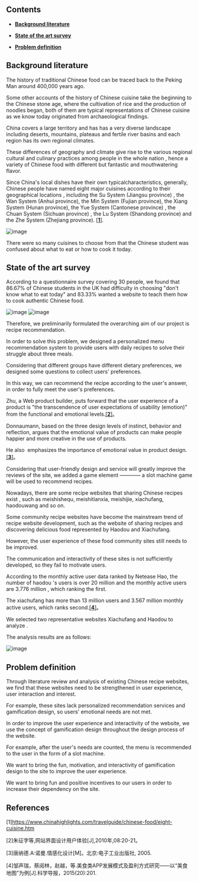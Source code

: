 
## Contents

* [**Background literature**](#background-literature)

* [**State of the art survey**](#state-of-the-art-survey)

* [**Problem definition**](#problem-definition)

## Background literature

The history of traditional Chinese food can be traced back to the Peking Man around 400,000 years ago. 

Some other accounts of the history of Chinese cuisine take the beginning to the Chinese stone age, where the cultivation of rice and the production of noodles began, both of them are typical representations of Chinese cuisine as we know today originated from archaeological findings. 

China covers a large territory and has has a very diverse landscape including deserts, mountains, plateaus and fertile river basins and each region has its own regional climates. 

These differences of geography and climate give rise to the various regional cultural and culinary practices among people in the whole nation , hence a variety of Chinese food with different but fantastic and mouthwatering flavor. 

Since China's local dishes have their own typicalcharacteristics, generally, Chinese people have named eight major cuisines according to their geographical locations , including the Su System (Jiangsu province) , the Wan System (Anhui province), the Min System (Fujian province),  the Xiang System (Hunan province), the Yue System (Cantonese province) , the Chuan System (Sichuan province) , the Lu System (Shandong province) and the Zhe System (Zhejiang province). [[**1**]](#references).

![image](https://user-images.githubusercontent.com/45390078/116443451-958d2180-a84b-11eb-8bc9-7ad490eaa89f.png)

There were so many cuisines to choose from that the Chinese student was confused about what to eat or how to cook it today.

## State of the art survey

According to a questionnaire survey covering 30 people, we found that 86.67% of Chinese students in the UK had difficulty in choosing "don't know what to eat today" and 83.33% wanted a website to teach them how to cook authentic Chinese food.

![image](https://user-images.githubusercontent.com/45390078/115630985-e2797100-a2fc-11eb-9a69-b6a10efdfcf5.png)
![image](https://user-images.githubusercontent.com/45390078/115631034-f6bd6e00-a2fc-11eb-9069-188df2e098c1.png)


Therefore, we preliminarily formulated the overarching aim of our project is recipe recommendation.

In order to solve this problem, we designed a personalized menu recommendation system to provide users with daily recipes to solve their struggle about three meals.

Considering that different groups have different dietary preferences, we designed some questions to collect users' preferences.

In this way, we can recommend the recipe according to the user's answer, in order to fully meet the user's preferences.

Zhu, a Web product builder, puts forward that the user experience of a product is "the transcendence of user expectations of usability (emotion)" from the functional and emotional levels.[[**2**]](#references)。

Donnaumann, based on the three design levels of instinct, behavior and reflection, argues that the emotional value of products can make people happier and more creative in the use of products. 

He also  emphasizes the importance of emotional value in product design.[[**3**]](#references)。

Considering that user-friendly design and service will greatly improve the reviews of the site, we added a game element ———— a slot machine game will be used to recommend recipes.

Nowadays, there are some recipe websites that sharing Chinese recipes exist , such as meishishequ, meishitianxia, meishijie, xiachufang, haodouwang and so on. 

Some community recipe websites have become the mainstream trend of recipe website development, such as the website of sharing recipes and discovering delicious food represented by Haodou and Xiachufang.

However, the user experience of these food community sites still needs to be improved.

The communication and interactivity of these sites is not sufficiently developed, so they fail to motivate users.

According to the monthly active user data ranked by Netease Hao, the number of haodou 's users is over 20 million and the monthly active users are 3.776 million , which ranking the first.

The xiachufang has more than 13 million users and 3.567 million monthly active users, which ranks second.[[**4**]](#references)。

We selected two representative websites Xiachufang and Haodou to analyze .

The analysis results are as follows:

![image](https://user-images.githubusercontent.com/45390078/116937522-4555fb00-ac61-11eb-95d1-dd6785caa704.png)


## Problem definition

Through literature review and analysis of existing Chinese recipe websites, we find that these websites need to be strengthened in user experience, user interaction and interest.

For example, these sites lack personalized recommendation services and gamification design, so users' emotional needs are not met.

In order to improve the user experience and interactivity of the website, we use the concept of gamification design throughout the design process of the website.

For example, after the user's needs are counted, the menu is recommended to the user in the form of a slot machine.

We want to bring the fun, motivation, and interactivity of gamification design to the site to improve the user experience.

We want to bring fun and positive incentives to our users in order to increase their dependency on the site.

## References

[1]https://www.chinahighlights.com/travelguide/chinese-food/eight-cuisine.htm

[2]朱征字等,网站界面设计用户体验[J],2010年,08:20-21。

[3]唐纳德.A:诺曼.情感化设计[M]。北京:电子工业出版社, 2005.

[4]邹声瑞，蔡阅林，赵越，等.美食类APP发展模式及盈利方式研究——以“美食地图”为例[J].科学导报，2015(20):201.
